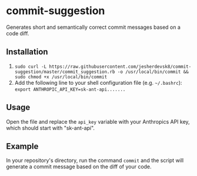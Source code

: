 # commit-suggestion

Generates short and semantically correct commit messages based on a code diff.

## Installation

1. `sudo curl -L https://raw.githubusercontent.com/jesherdevsk8/commit-suggestion/master/commit_suggestion.rb -o /usr/local/bin/commit && sudo chmod +x /usr/local/bin/commit`
2. Add the following line to your shell configuration file (e.g. `~/.bashrc`):
   `export ANTHROPIC_API_KEY=sk-ant-api.......`

## Usage

Open the file and replace the `api_key` variable with your Anthropics API key, which should start with "sk-ant-api".

## Example

In your repository's directory, run the command `commit` and the script will
generate a commit message based on the diff of your code.

